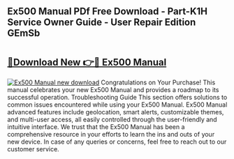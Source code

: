 ## Ex500 Manual PDf Free Download - Part-K1H Service Owner Guide - User Repair Edition GEmSb

# <h2><a href="http://cf29499.oget.top/?id=Ex500+Manual">🔗Download New 👉🔴 Ex500 Manual</a></h2>

[![Ex500 Manual new download](https://i.imgur.com/5g1atiW.png)](http://cf29499.oget.top/?id=Ex500+Manual)
Congratulations on Your Purchase! This manual celebrates your new Ex500 Manual and provides a roadmap to its successful operation. Troubleshooting Guide This section offers solutions to common issues encountered while using your Ex500 Manual. Ex500 Manual advanced features include geolocation, smart alerts, customizable themes, and multi-user access, all easily controlled through the user-friendly and intuitive interface. We trust that the Ex500 Manual has been a comprehensive resource in your efforts to learn the ins and outs of your new device. In case of any queries or concerns, feel free to reach out to our customer service.
